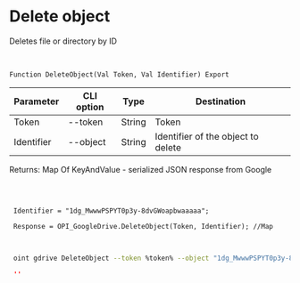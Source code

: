 ﻿---
sidebar_position: 9
---

# Delete object
 Deletes file or directory by ID


<br/>


`Function DeleteObject(Val Token, Val Identifier) Export`

 | Parameter | CLI option | Type | Destination |
 |-|-|-|-|
 | Token | --token | String | Token |
 | Identifier | --object | String | Identifier of the object to delete |

 
 Returns: Map Of KeyAndValue - serialized JSON response from Google

<br/>




```bsl title="Code example"
 
 Identifier = "1dg_MwwwPSPYT0p3y-8dvGWoapbwaaaaa";
 
 Response = OPI_GoogleDrive.DeleteObject(Token, Identifier); //Map
 
```
	


```sh title="CLI command example"
 
 oint gdrive DeleteObject --token %token% --object "1dg_MwwwPSPYT0p3y-8dvGWoapbwaaaaa"

```

```json title="Result"
 ''
```
